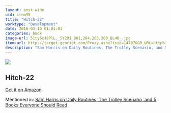 ```yaml
---
layout: post-wide
uid: item95
title: "Hitch-22"
worktype: "Development"
date: 2016-03-10 01:01:01
categories: book
image-url: 51ty6xJ8PlL._SY291_BO1,204,203,200_QL40_.jpg
item-url: http://target.georiot.com/Proxy.ashx?tsid=14707&GR_URL=http%3A%2F%2Fwww.amazon.com%2FHitch-22-Memoir-Christopher-Hitchens%2Fdp%2F044654034X%2F
description: "Sam Harris on Daily Routines, The Trolley Scenario, and 5 Books Everyone Should Read"
---
```

<a href="http://target.georiot.com/Proxy.ashx?tsid=14707&GR_URL=http%3A%2F%2Fwww.amazon.com%2FHitch-22-Memoir-Christopher-Hitchens%2Fdp%2F044654034X%2F" target="blank"><img src="../../../../img/thumbs/51ty6xJ8PlL._SY291_BO1,204,203,200_QL40_.jpg" class="prod-img"></a>
<h2>Hitch-22</h2>
<p><a href="http://target.georiot.com/Proxy.ashx?tsid=14707&GR_URL=http%3A%2F%2Fwww.amazon.com%2FHitch-22-Memoir-Christopher-Hitchens%2Fdp%2F044654034X%2F" target="blank">Get it on Amazon</a><p>
<p>Mentioned in: <a href="http://fourhourworkweek.com/2015/07/08/sam-harris-on-daily-routines-the-trolley-scenario-and-5-books-everyone-should-read/" target="blank">Sam Harris on Daily Routines, The Trolley Scenario, and 5 Books Everyone Should Read</a></p>
